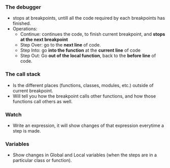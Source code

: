 ### The debugger
- stops at breakpoints, untill all the code required by each breakpoints has finished.
- Operations: 
    - Continue: continues the code, to finish current breakpoint, and **stops at the next breakpoint**
    - Step Over: go to the **next line** of code.
    - Step Into: go **into the function** at the **current line** of code
    - Step Out: Go **out of the local function**, back to the **before line** of code.
### The call stack
- Is the different places (functions, classes, modules, etc.) outside of current breakpoint.
- Will tell you how the breakpoint calls other functions, and how those functions call others as well.

### Watch
- Write an expression, it will show changes of that expression everytime a step is made.

### Variables
- Show changes in Global and Local variables (when the steps are in a particular class or function).